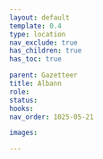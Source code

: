```yaml
---
layout: default
template: 0.4
type: location
nav_exclude: true
has_children: true
has_toc: true

parent: Gazetteer
title: Albann
role: 
status: 
hooks:
nav_order: 1025-05-21

images:

---
```


